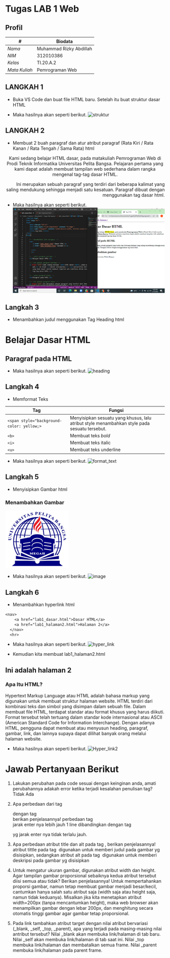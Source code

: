 # Tugas LAB 1 Web
## Profil
| # | Biodata |
| -------- | --- |
| *Nama* | Muhammad Rizky Abdillah |
| *NIM* | 312010386 |
| *Kelas* | TI.20.A.2 |
| *Mata Kuliah* | Pemrograman Web |

## LANGKAH 1
* Buka VS Code dan buat file HTML baru. Setelah itu buat struktur dasar HTML


<!DOCTYPE html>
<html lang="en">
<head>
    <meta charset="UTF-8">
    <meta http-equiv="X-UA-Compatible" content="IE=edge">
    <meta name="viewport" content="width=device-width, initial-scale=1.0">
    <title>Tag HTML</title>
</head>
<body>
    
</body>
</html>


* Maka hasilnya akan seperti berikut.
![struktur](langkah1.png)

## LANGKAH 2
* Membuat 2 buah paragraf dan atur atribut paragraf (Rata Kiri / Rata Kanan / Rata Tengah / Sama Rata)
html
<!-- Ini adalah paragraf pertama -->
<p align="center">Kami sedang belajar HTML dasar, pada matakuliah Pemrograman Web di Prodi Teknik Informatika Universitas Pelita Bangsa. Pelajaran pertama yang kami dapat adalah membuat tampilan web sederhana dalam rangka mengenal tag-tag dasar HTML.</p>

<!-- Ini adalah paragraf kedua -->
<p align="right">Ini merupakan sebuah paragraf yang terdiri dari beberapa kalimat yang saling mendukung sehingga menjadi satu kesatuan. Paragraf dibuat dengan menggunakan tag dasar html.</p>


* Maka hasilnya akan seperti berikut.
![paragraf](paragraf.png)

## Langkah 3
* Menambahkan judul menggunakan Tag Heading
html
<!-- judul paragraf pertama -->
<h1>Belajar Dasar HTML</h1>

<!-- judul paragraf kedua -->
<h2>Paragraf pada HTML</h2>


* Maka hasilnya akan seperti berikut.
![heading](judul.png)

## Langkah 4
* Memformat Teks

| Tag | Fungsi |
| -------- | --- |
| `<span style="background-color: yellow;>` | Menyisipkan sesuatu yang khusus, lalu atribut style menambahkan style pada sesuatu tersebut. |
| `<b>` | Membuat teks *bold* |
| `<i>` | Membuat teks italic |
| `<u>` | Membuat teks underline |

* Maka hasilnya akan seperti berikut.
![format_text](format_text.png)

## Langkah 5
* Menyisipkan Gambar
html
<!-- sub judul paragraf -->
<h3>Menambahkan Gambar</h3>

<!-- menambahkan gambar pada dokumen -->
<img src="Logo_UPB.png" width="200" title="Logo Univeritas Pelita Bangsa">

* Maka hasilnya akan seperti berikut.
![image](Image.png)

## Langkah 6
* Menambahkan hyperlink
html
<!-- menambahkan link navigasi -->
    <nav>
        <a href="lab1_dasar.html">Dasar HTML</a>
        <a href="lab1_halaman2.html">Halaman 2</a>
      </nav>
      <hr>

* Maka hasilnya akan seperti berikut.
![hyper_link](link.png)

* Kemudian kita membuat lab1_halaman2.html


<!DOCTYPE html>
<html lang="en">
<head>
<meta charset="UTF-8">
<meta http-equiv="X-UA-Compatible" content="IE=edge">
<meta name="viewport" content="width=device-width, initial-scale=1.0">
<title>Halaman 2</title>
</head>
<body>

<h2>Ini adalah halaman 2</h2>
<h3>Apa Itu HTML? </h3>

<p> Hypertext Markup Language atau HTML adalah bahasa markup yang digunakan untuk membuat struktur halaman website. 
    HTML terdiri dari kombinasi teks dan simbol yang disimpan dalam sebuah file. Dalam membuat file HTML, terdapat standar atau format khusus yang harus diikuti. Format tersebut telah tertuang dalam standar kode internasional atau ASCII (American Standard Code for Information Interchange). 
    Dengan adanya HTML, pengguna dapat membuat atau menyusun heading, paragraf, gambar, link, dan lainnya supaya dapat dilihat banyak orang melalui halaman website. 
</body>
</html>


* Maka hasilnya akan seperti berikut.
![Hyper_link2](halam2.png)

# Jawab Pertanyaan Berikut

1. Lakukan perubahan pada code sesuai dengan keinginan anda, amati perubahannya adakah error ketika terjadi kesalahan penulisan tag?
Tidak Ada

2. Apa perbedaan dari tag <p> dengan tag <br> berikan penjelasannya!
perbedaan  tag <br> jarak enter nya lebih jauh 1 line dibandingkan dengan tag <p> yg jarak enter nya tidak terlalu jauh.

3. Apa perbedaan atribut title dan alt pada tag <img>, berikan penjelasannya!
atribut tittle pada tag <img> digunakan untuk memberi judul pada gambar yg disisipkan, sedangkan
atribut alt pada tag <img> digunakan untuk memberi deskripsi pada gambar yg disisipkan

4. Untuk mengatur ukuran gambar, digunakan atribut width dan height. Agar tampilan gambar proporsional sebaiknya kedua atribut tersebut diisi semua atau tidak? Berikan penjelasannya!
Untuk mempertahankan proporsi gambar, namun tetap membuat gambar menjadi besar/kecil, cantumkan
hanya salah satu atribut saja (width saja atau height saja, namun tidak keduanya). Misalkan
jika kita menetapkan atribut width=200px (tanpa mencantumkan height), maka web browser akan
menampilkan gambar dengan lebar 200px, dan menghitung secara otomatis tinggi gambar agar gambar
tetap proporsional.

5. Pada link tambahkan atribut target dengan nilai atribut bervariasi (_blank, _self, _top, _parent), apa yang terjadi pada masing-masing nilai antribut tersebut?
Nilai _blank akan membuka link/halaman di tab baru.
Nilai _self akan membuka link/halaman di tab saat ini.
Nilai _top membuka link/halaman dan membatalkan semua frame.
Nilai _parent membuka link/halaman pada parent frame.